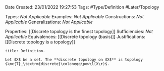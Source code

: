 <div class="topSpace"></div>

Date Created: 23/01/2022 19:27:53
Tags: #Type/Definition #Later/Topology

Types: _Not Applicable_
Examples: _Not Applicable_ 
Constructions: _Not Applicable_
Generalizations: _Not Applicable_

Properties: [[Discrete topology is the finest topology]]
Sufficiencies: _Not Applicable_
Equivalences: [[Discrete topology (basis)]]
Justifications: [[Discrete topology is a topology]]

``` ad-Definition
title: Definition.

Let $X$ be a set. The **discrete topology on $X$** is topology $\mc{T}_\textrm{discrete}\coloneqq\pow\l(X\r)$.

```

